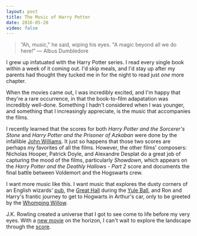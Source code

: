 ```yaml
---
layout: post
title: The Music of Harry Potter
date: 2016-05-20
video: false
---
```

>“Ah, music," he said, wiping his eyes. "A magic beyond all we do here!” &mdash; Albus Dumbledore

I grew up infatuated with the Harry Potter series. I read every single book within a week of it coming out. I'd skip meals, and I'd stay up after my parents had thought they tucked me in for the night to read just _one_ more chapter.


When the movies came out, I was incredibly excited, and I'm happy that they're a rare occurrence, in that the book-to-film adapatation was incredibly well-done. Something I hadn't considered when I was younger, and something that I increasingly appreciate, is the music that accompanies the films.

I recently learned that the scores for both _Harry Potter and the Sorcerer's Stone_ and _Harry Potter and the Prisoner of Azkaban_ were done by the infallible [John Williams](https://en.wikipedia.org/wiki/John_Williams). It just so happens that those two scores are perhaps my favorites of all the films. However, the other films' composers: Nicholas Hooper, Patrick Doyle, and Alexandre Desplat do a great job of capturing the mood of the films, particularly _Showdown_, which appears on the _Harry Potter and the Deathly Hallows - Part 2_ score and documents the final battle between Voldemort and the Hogswarts crew.

I want more music like this. I want music that explores the dusty corners of an English wizards' [pub](http://harrypotter.wikia.com/wiki/Leaky_Cauldron), the [Great Hall](http://harrypotter.wikia.com/wiki/Great_Hall) during the [Yule Ball](http://harrypotter.wikia.com/wiki/Yule_Ball), and Ron and Harry's frantic journey to get to Hogwarts in Arthur's car, only to be greeted by the [Whomping Willow](http://harrypotter.wikia.com/wiki/Whomping_Willow).

J.K. Rowling created a universe that I got to see come to life before my very eyes. With a [new movie](http://www.fantasticbeasts.com/) on the horizon, I can't wait to explore the landscape through the [score](http://www.nme.com/filmandtv/news/-fantastic-beasts-james-newton-howard-to-score-jk-/404263). 

